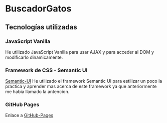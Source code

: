 # BuscadorGatos

## Tecnologías utilizadas

### JavaScript Vanilla
He utilizado JavaScript Vanilla para usar AJAX y para acceder al DOM y modificarlo dinamicamente.

### Framework de CSS - Semantic UI
[Semantic-UI](https://semantic-ui.com/)
He utilizado el framework Semantic UI para estilizar un poco la practica y aprender mas acerca de este framework ya que anteriormente me habia llamado la antencion.

### GitHub Pages
Enlace a [GitHub-Pages](https://mecanne.github.io/BuscadorGatos/)